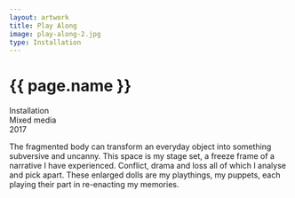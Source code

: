 ```yaml
---
layout: artwork
title: Play Along
image: play-along-2.jpg
type: Installation
---
```


# {{ page.name }}

Installation  
Mixed media  
2017

The fragmented body can transform an everyday object into something subversive and uncanny.
This space is my stage set, a freeze frame of a narrative I have experienced.
Conflict, drama and loss all of which I analyse and pick apart.
These enlarged dolls are my playthings, my puppets, each playing their part in re-enacting my memories. 
